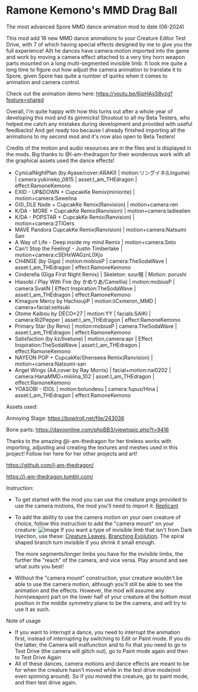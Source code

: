 # Ramone Kemono's MMD Drag Ball
The most advanced Spore MMD dance animation mod to date (06-2024)

This mod add 18 new MMD dance animations to your Creature Editor Test Drive, with 7 of which having special effects designed by me to give you the full experience! Allt he dances have camera motion imported into the game and work by moving a camera effect attached to a very tiny horn weapon parts mounted on a long multi-segmented invisible limb. It took me quite a long time to figure out how adjust the camera animation to translate it to Spore, given Spore has quite a number of quirks when it comes to animation and camera control.

Check out the animation demo here:
https://youtu.be/6jpHAsS8vzg?feature=shared

Overall, I'm quite happy with how this turns out after a whole year of developing this mod and its gimmicks! Shoutout to all my Beta Testers, who helped me catch any mistakes during development and provided with useful feedbacks! And get ready too because I already finished importing all the animations to my second mod and it's now also open to Beta Testers!

Credits of the motion and audio resources are in the files and is displayed in the mods. Big thanks to @I-am-thedragon for their wonderous work with all the graphical assets used the dance effects!
- CynicalNightPlan (by:Ayase/cover:ARAKI) | motion:リングイネ(Linguine) | camera:yukineko_0815 | asset:I_am_THEdragon | effect:RamoneKemono
- EXID - UP&DOWN + CupcakKe Remix(miniorite) | motion+camera:Sewelina
- G(I)_DLE Nxde + CupcakKe Remix(Ranvision) | motion+camera:ren
- K/DA - MORE + CupcakKe Remix(Ranvision) | motion+camera:ladiealien
- K/DA - POPSTAR + CupcakKe Remix(Ranvision) | motion+camera:2TIGers
- MAVE Pandora CupcakKe Remix(Ranvision) | motion+camera:Natsumi San
- A Way of Life - Deep inside my mind Remix | motion+camera:Seto
- Can't Stop the Feeling! - Justin Timberlake | motion+camera:cSEHxWAGznL0Xjo
- CH4NGE (by Giga) | motion:mobiusP | camera:TheSodaWave | asset:I_am_THEdragon | effect:RamoneKemono
- Cinderella (Giga First Night Remix) | Skeleton: sour暄 | Motion: porushi
- Hiasobi / Play With Fire (by かめりあ/Camellia) | motion:mobiusP | camera:SvaliN | Effect Inspiration:TheSodaWave | asset:I_am_THEdragon | effect:RamoneKemono
- Kimagure Mercy by HachioujiP | motion:iiCxmeron_MMD | camera+facial:seitsuki
- Otome Kaibou by DECO*27 | motion:YY | facials:SAIKI | camera:Ri2Pepper | asset:I_am_THEdragon | effect:RamoneKemono
- Primary Star (by Reno) | motion:mobiusP | camera:TheSodaWave | asset:I_am_THEdragon | effect:RamoneKemono
- Satisfaction (by kz/livetune) |  motion,camera:apr | Effect Inspiration:TheSodaWave | asset:I_am_THEdragon | effect:RamoneKemono
- NAYEON POP + CupcakKe/Shenseea Remix(Ranvision) | motion+camera:Natsumi-san
- Angel Wings (A4,cover by Ray Morris) | facial+motion:nai0202 | camera:HanaMMD+miiiiina_102 | asset:I_am_THEdragon | effect:RamoneKemono
- YOASOBI - IDOL | motion:boluodesu | camera:_1upus_/Hina | asset:I_am_THEdragon | effect:RamoneKemono

Assets used:

Annoying Stage: https://bowlroll.net/file/243036

Bone parts: https://davoonline.com/phpBB3/viewtopic.php?t=9416

Thanks to the amazing @i-am-thedragon for her tireless works with importing, adjusting and creating the textures and meshes used in this project! Follow her here for her other projects and art!

https://github.com/I-am-thedragon/

https://i-am-thedragon.tumblr.com/


Instruction: 
- To get started with the mod you can use the creature pngs provided to use the camera motions, the mod you'll need to import it: [Replicant](https://davoonline.com/phpBB3/viewtopic.php?t=9893)
- To add the ability to use the camera motion on your own creature of choice, follow this instruction to add the "camera mount" on your creature: ![image](https://github.com/Baramanga/Ramone-Kemono-s-MMD-Drag-Ball/assets/71797097/2ac73dc5-5908-41cf-8d40-1597a2b10848)
  If you want a type of invisible limb that isn't from Dark Injection, use these: [Creature Leaves](http://davoonline.com/phpBB3/viewtopic.php?f=125&t=9467), [Branching Evolution](http://davoonline.com/phpBB3/viewtopic.php?t=5449). The spiral shaped branch turn invisible if you shrink it small enough.
  
  The more segments/longer limbs you have for the invisible limbs, the further the "reach" of the camera, and vice versa. Play around and see what suits you best!
  
- Without the "camera mount" construction, your creature wouldn't be able to use the camera motion, although you'll still be able to see the animation and the effects. However, the mod will assume any horn(weapon) part on the lower half of your creature at the bottom most position in the middle symmetry plane to be the camera, and will try to use it as such.


Note of usage
- If you want to interrupt a dance, you need to interrupt the animation first, instead of interrupting by switching to Edit or Paint mode. If you do the latter, the Camera will malfunction and to fix that you need to go to Test Drive (the camera will glitch out), go to Paint mode again and then to Test Drive Again
- All of these dances, camera motions and dance effects are meant to be for when the creature hasn't moved while in the test drive mode(not even spinning around). So if you moved the creature, go to paint mode, and then test drive again.
